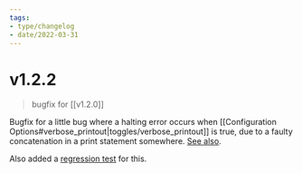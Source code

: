 ```yaml
---
tags:
- type/changelog
- date/2022-03-31
---
```


# v1.2.2
> bugfix for [[v1.2.0]]

Bugfix for a little bug where a halting error occurs when [[Configuration Options#verbose_printout|toggles/verbose_printout]] is true, due to a faulty concatenation in a print statement somewhere. [See also](https://github.com/obsidian-html/obsidian-html/pull/203).

Also added a [regression test](https://github.com/obsidian-html/obsidian-html/issues/204) for this.